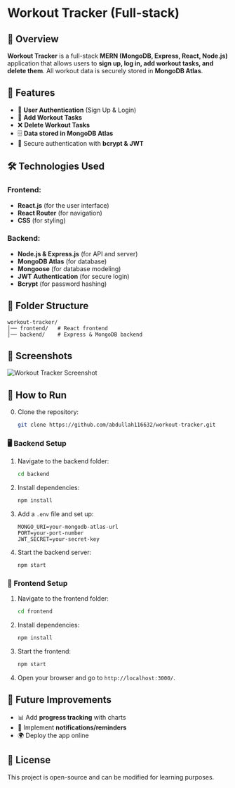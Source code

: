 # Workout Tracker (Full-stack)

## 📌 Overview
**Workout Tracker** is a full-stack **MERN (MongoDB, Express, React, Node.js)** application that allows users to **sign up, log in, add workout tasks, and delete them**. All workout data is securely stored in **MongoDB Atlas**.

## 🎯 Features
- 📝 **User Authentication** (Sign Up & Login)  
- 💪 **Add Workout Tasks**  
- ❌ **Delete Workout Tasks**  
- 🗄️ **Data stored in MongoDB Atlas**  
- 🔐 Secure authentication with **bcrypt & JWT**  

## 🛠️ Technologies Used
### **Frontend:**
- **React.js** (for the user interface)
- **React Router** (for navigation)
- **CSS** (for styling)

### **Backend:**
- **Node.js & Express.js** (for API and server)
- **MongoDB Atlas** (for database)
- **Mongoose** (for database modeling)
- **JWT Authentication** (for secure login)
- **Bcrypt** (for password hashing)

## 📂 Folder Structure
```
workout-tracker/
│── frontend/   # React frontend
│── backend/    # Express & MongoDB backend
```

## 📸 Screenshots
![Workout Tracker Screenshot](https://res.cloudinary.com/dp0zdj77w/image/upload/v1742192462/forReadme/Screenshot_2025-03-17_122037_uznhr1.png)

## 🚀 How to Run

0. Clone the repository:
   ```sh
   git clone https://github.com/abdullah116632/workout-tracker.git
   ```

### 🖥️ Backend Setup
1. Navigate to the backend folder:
   ```sh
   cd backend
   ```
2. Install dependencies:
   ```sh
   npm install
   ```
3. Add a `.env` file and set up:
   ```
   MONGO_URI=your-mongodb-atlas-url
   PORT=your-port-number
   JWT_SECRET=your-secret-key
   ```
4. Start the backend server:
   ```sh
   npm start
   ```

### 🎨 Frontend Setup
1. Navigate to the frontend folder:
   ```sh
   cd frontend
   ```
2. Install dependencies:
   ```sh
   npm install
   ```
3. Start the frontend:
   ```sh
   npm start
   ```
4. Open your browser and go to `http://localhost:3000/`.

## 📌 Future Improvements
- 📊 Add **progress tracking** with charts  
- 🔔 Implement **notifications/reminders**  
- 🌍 Deploy the app online  

## 📜 License
This project is open-source and can be modified for learning purposes.
